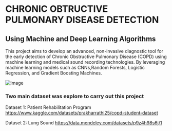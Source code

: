# CHRONIC OBTRUCTIVE PULMONARY DISEASE DETECTION
## Using Machine and Deep Learning Algorithms 
This project aims to develop an advanced, non-invasive diagnostic tool for the early detection of Chronic Obstructive Pulmonary Disease (COPD) using machine learning and medical sound recording technologies. By leveraging machine learning models such as CNNs,Random Forests, Logistic Regression, and Gradient Boosting Machines.

![image](https://github.com/user-attachments/assets/7566502f-c850-4538-a449-0769dd9c59f7)

### Two main dataset was explore to carry out this project
Dataset 1: Patient Rehabilitation Program
https://www.kaggle.com/datasets/prakharrathi25/copd-student-dataset

Dataset 2: Lung Sound
https://data.mendeley.com/datasets/p9z4h98s6j/1
